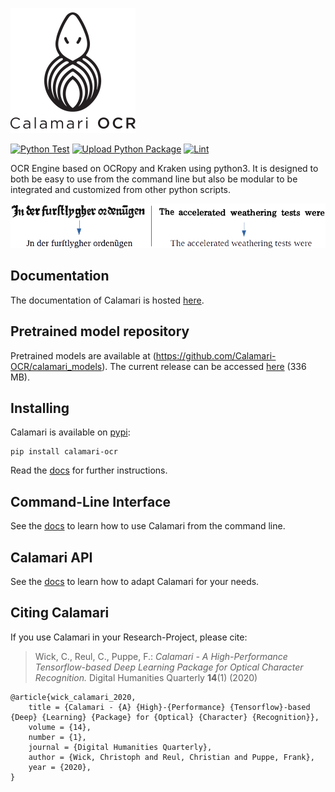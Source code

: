 
![logo](resources/logo/calamari_200.png)

[![Python Test](https://github.com/Calamari-OCR/calamari/actions/workflows/python-test.yml/badge.svg)](https://github.com/Calamari-OCR/calamari/actions/workflows/python-test.yml)
[![Upload Python Package](https://github.com/Calamari-OCR/calamari/actions/workflows/python-publish.yml/badge.svg)](https://github.com/Calamari-OCR/calamari/actions/workflows/python-publish.yml)
[![Lint](https://github.com/Calamari-OCR/calamari/actions/workflows/black.yml/badge.svg)](https://github.com/Calamari-OCR/calamari/actions/workflows/black.yml)

OCR Engine based on OCRopy and Kraken using python3.
It is designed to both be easy to use from the command line but also be modular to be integrated and customized from other python scripts.

![preview](resources/preview.png)

## Documentation

The documentation of Calamari is hosted [here](https://calamari-ocr.readthedocs.io).

##  Pretrained model repository
Pretrained models are available at (https://github.com/Calamari-OCR/calamari_models).
The current release can be accessed [here](https://github.com/Calamari-OCR/calamari_models/archive/1.0.zip) (336 MB).

## Installing

Calamari is available on [pypi](https://pypi.org/project/calamari-ocr):

```shell
pip install calamari-ocr
```

Read the [docs](https://calamari-ocr.readthedocs.io) for further instructions.

## Command-Line Interface

See the [docs](https://calamari-ocr.readthedocs.io) to learn how to use Calamari from the command line.

## Calamari API

See the [docs](https://calamari-ocr.readthedocs.io) to learn how to adapt Calamari for your needs.

## Citing Calamari

If you use Calamari in your Research-Project, please cite:

> Wick, C., Reul, C., Puppe, F.: *Calamari - A High-Performance Tensorflow-based Deep Learning Package for Optical Character Recognition.* Digital Humanities Quarterly **14**(1) (2020)

```
@article{wick_calamari_2020,
    title = {Calamari - {A} {High}-{Performance} {Tensorflow}-based {Deep} {Learning} {Package} for {Optical} {Character} {Recognition}},
    volume = {14},
    number = {1},
    journal = {Digital Humanities Quarterly},
    author = {Wick, Christoph and Reul, Christian and Puppe, Frank},
    year = {2020},
}
```
